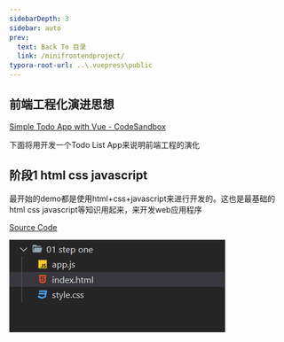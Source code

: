 ```yaml
---
sidebarDepth: 3
sidebar: auto
prev:
  text: Back To 目录
  link: /minifrontendproject/
typora-root-url: ..\.vuepress\public
---
```




## 前端工程化演进思想

[Simple Todo App with Vue - CodeSandbox](https://codesandbox.io/s/o29j95wx9?file=/index.html)

下面将用开发一个Todo List App来说明前端工程的演化

<common-progresson-snippet src="https://q10viking.github.io/Mini-FrontEnd-project/28%20front%20end%20project%20change/01%20step%20one/"/>



## 阶段1 html css javascript

最开始的demo都是使用html+css+javascript来进行开发的。这也是最基础的html css javascript等知识用起来，来开发web应用程序

[Source Code](https://github.com/Q10Viking/Mini-FrontEnd-project/tree/main/28%20front%20end%20project%20change/01%20step%20one)

![image-20220723025105623](/images/minifrontendproject/image-20220723025105623.png)

